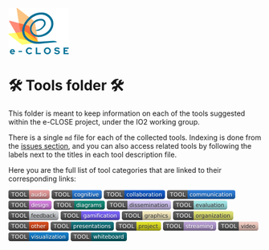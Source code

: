 ![e-Close logo](../Logos/e-close-color.png)

# :hammer_and_wrench: Tools folder :hammer_and_wrench:

This folder is meant to keep information on each of the tools suggested
within the e-CLOSE project, under the IO2 working group.

There is a single `md` file for each of the collected tools. Indexing is done from the [issues section](https://github.com/e-CLOSE/Toolbox/issues), and you can also access related tools by following the labels next to the titles in each tool description file.

Here you are the full list of tool categories that are linked to their
corresponding links:

[<img src="images/audio.png" align="bottom">](https://github.com/e-CLOSE/Toolbox/issues?q=label%3A01_TOOL+label%3Aaudio)
[<img src="images/cognitive.png" align="bottom">](https://github.com/e-CLOSE/Toolbox/issues?q=label%3A01_TOOL+label%3Acognitive)
[<img src="images/collaboration.png" align="bottom">](https://github.com/e-CLOSE/Toolbox/issues?q=label%3A01_TOOL+label%3Acollaboration)
[<img src="images/communication.png" align="bottom">](https://github.com/e-CLOSE/Toolbox/issues?q=label%3A01_TOOL+label%3Acommunication)
[<img src="images/design.png" align="bottom">](https://github.com/e-CLOSE/Toolbox/issues?q=label%3A01_TOOL+label%3Adesign)
[<img src="images/diagrams.png" align="bottom">](https://github.com/e-CLOSE/Toolbox/issues?q=label%3A01_TOOL+label%3Adiagrams)
[<img src="images/dissemination.png" align="bottom">](https://github.com/e-CLOSE/Toolbox/issues?q=label%3A01_TOOL+label%3Adissemination)
[<img src="images/evaluation.png" align="bottom">](https://github.com/e-CLOSE/Toolbox/issues?q=label%3A01_TOOL+label%3Aevaluation)
[<img src="images/feedback.png" align="bottom">](https://github.com/e-CLOSE/Toolbox/issues?q=label%3A01_TOOL+label%3Afeedback)
[<img src="images/gamification.png" align="bottom">](https://github.com/e-CLOSE/Toolbox/issues?q=label%3A01_TOOL+label%3Agamification)
[<img src="images/graphics.png" align="bottom">](https://github.com/e-CLOSE/Toolbox/issues?q=label%3A01_TOOL+label%3Agraphics)
[<img src="images/organization.png" align="bottom">](https://github.com/e-CLOSE/Toolbox/issues?q=label%3A01_TOOL+label%3Aorganization)
[<img src="images/other.png" align="bottom">](https://github.com/e-CLOSE/Toolbox/issues?q=label%3A01_TOOL+label%3Aother)
[<img src="images/presentations.png" align="bottom">](https://github.com/e-CLOSE/Toolbox/issues?q=label%3A01_TOOL+label%3Apresentations)
[<img src="images/project.png" align="bottom">](https://github.com/e-CLOSE/Toolbox/issues?q=label%3A01_TOOL+label%3Aproject)
[<img src="images/streaming.png" align="bottom">](https://github.com/e-CLOSE/Toolbox/issues?q=label%3A01_TOOL+label%3Astreaming)
[<img src="images/video.png" align="bottom">](https://github.com/e-CLOSE/Toolbox/issues?q=label%3A01_TOOL+label%3Avideo)
[<img src="images/visualization.png" align="bottom">](https://github.com/e-CLOSE/Toolbox/issues?q=label%3A01_TOOL+label%3Avisualization)
[<img src="images/whiteboard.png" align="bottom">](https://github.com/e-CLOSE/Toolbox/issues?q=label%3A01_TOOL+label%3Awhiteboard)

